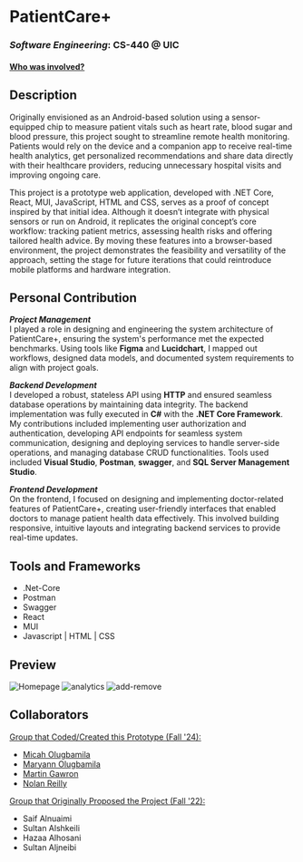 # PatientCare+

### *Software Engineering*: CS-440 @ UIC

#### [Who was involved?](#collaborators)

## Description

Originally envisioned as an Android-based solution using a sensor-equipped chip to measure patient vitals such as heart rate, blood sugar and blood pressure, this project sought to streamline remote health monitoring. Patients would rely on the device and a companion app to receive real-time health analytics, get personalized recommendations and share data directly with their healthcare providers, reducing unnecessary hospital visits and improving ongoing care.

This project is a prototype web application, developed with .NET Core, React, MUI, JavaScript, HTML and CSS, serves as a proof of concept inspired by that initial idea. Although it doesn’t integrate with physical sensors or run on Android, it replicates the original concept’s core workflow: tracking patient metrics, assessing health risks and offering tailored health advice. By moving these features into a browser-based environment, the project demonstrates the feasibility and versatility of the approach, setting the stage for future iterations that could reintroduce mobile platforms and hardware integration.

## Personal Contribution
***Project Management*** <br>
I played a role in designing and engineering the system architecture of PatientCare+, ensuring the system's performance met the expected benchmarks. Using tools like **Figma** and **Lucidchart**, I mapped out workflows, designed data models, and documented system requirements to align with project goals.

***Backend Development*** <br>
I developed a robust, stateless API using **HTTP** and ensured seamless database operations by maintaining data integrity. The backend implementation was fully executed in **C#** with the **.NET Core Framework**. My contributions included implementing user authorization and authentication, developing API endpoints for seamless system communication, designing and deploying services to handle server-side operations, and managing database CRUD functionalities. Tools used included **Visual Studio**, **Postman**, **swagger**, and **SQL Server Management Studio**.

***Frontend Development*** <br>
On the frontend, I focused on designing and implementing doctor-related features of PatientCare+, creating user-friendly interfaces that enabled doctors to manage patient health data effectively. This involved building responsive, intuitive layouts and integrating backend services to provide real-time updates.

## Tools and Frameworks

+ .Net-Core
+ Postman
+ Swagger
+ React
+ MUI
+ Javascript | HTML | CSS

## Preview

![Homepage](https://github.com/user-attachments/assets/ff8d8b53-3046-4e64-a0ef-68e50b53c0e8)
![analytics](https://github.com/user-attachments/assets/1bc2126e-5590-4898-9d45-5c7ab72cb3c0)
![add-remove](https://github.com/user-attachments/assets/1edcdb8a-c5b9-4421-9242-c9dc6ff78c49)

## Collaborators

<u>Group that Coded/Created this Prototype (Fall '24):</u>

- [Micah Olugbamila](https://github.com/M-i-c-a-h)
- [Maryann Olugbamila](https://github.com/MaryannO45)
- [Martin Gawron](https://github.com/martingaw11) 
- [Nolan Reilly](https://github.com/nolan-reilly)

<u>Group that Originally Proposed the Project (Fall '22):</u>

- Saif Alnuaimi
- Sultan Alshkeili
- Hazaa Alhosani
- Sultan Aljneibi
